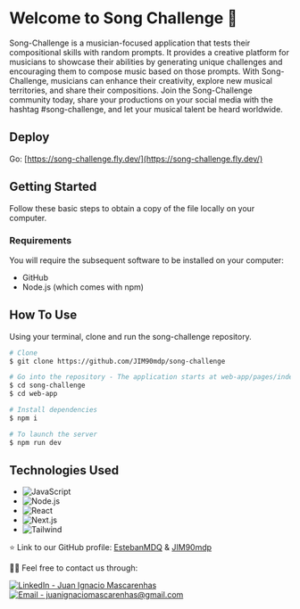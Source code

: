 # Welcome to Song Challenge 👋

Song-Challenge is a musician-focused application that tests their compositional skills with random prompts. It provides a creative platform for musicians to showcase their abilities by generating unique challenges and encouraging them to compose music based on those prompts. With Song-Challenge, musicians can enhance their creativity, explore new musical territories, and share their compositions. Join the Song-Challenge community today, share your productions on your social media with the hashtag #song-challenge, and let your musical talent be heard worldwide.

## Deploy

Go: [https://song-challenge.fly.dev/](https://song-challenge.fly.dev/)

## Getting Started

Follow these basic steps to obtain a copy of the file locally on your computer.

### Requirements

You will require the subsequent software to be installed on your computer:

- GitHub
- Node.js (which comes with npm)

## How To Use

Using your terminal, clone and run the song-challenge repository.

```bash
# Clone
$ git clone https://github.com/JIM90mdp/song-challenge

# Go into the repository - The application starts at web-app/pages/index.js.
$ cd song-challenge
$ cd web-app

# Install dependencies
$ npm i

# To launch the server
$ npm run dev
```

## Technologies Used 

- ![JavaScript](https://img.shields.io/badge/-JavaScript-696969?style=flat&logo=javascript)  
- ![Node.js](https://img.shields.io/badge/-Node.js-696969?style=flat&logo=node.js)  
- ![React](https://img.shields.io/badge/-React-696969?style=flat&logo=react)  
- ![Next.js](https://img.shields.io/badge/-Next.js-696969?style=flat&logo=next.js)
- ![Tailwind](https://img.shields.io/badge/-Tailwind-696969?style=flat&logo=tailwind-css&logoColor=white)   


⭐️ Link to our GitHub profile: [EstebanMDQ](https://github.com/EstebanMDQ) & [JIM90mdp](https://github.com/JIM90mdp) 


🤝🏻 Feel free to contact us through:

[![LinkedIn - Juan Ignacio Mascarenhas](https://img.shields.io/badge/LinkedIn-Juan%20Ignacio%20Mascarenhas-blue?style=flat-square&logo=linkedin)](https://www.linkedin.com/in/mascarenhas-developer/)
[![Email - juanignaciomascarenhas@gmail.com](https://img.shields.io/badge/MS-Outlook-blue?style=flat-square&logo=microsoft-outlook&logoColor=white)](mailto:juanignaciomascarenhas@gmail.com)

